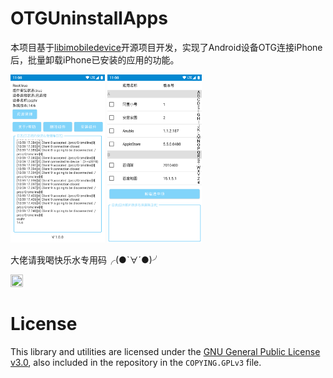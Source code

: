 # OTGUninstallApps

本项目基于[libimobiledevice](https://github.com/libimobiledevice)开源项目开发，实现了Android设备OTG连接iPhone后，批量卸载iPhone已安装的应用的功能。

<p>
   <img src="pic/1.png" width="30%" height="30%">
   <img src="pic/2.png" width="30%" height="30%">
</p>

大佬请我喝快乐水专用码╭(●`∀´●)╯

<p>
   <img src="https://raw.githubusercontent.com/cczhr/OTGLocation/master/pic/wechat.jpg" width="20%" height="20%">

</p>

# License

This library and utilities are licensed under the [GNU General Public License v3.0](https://www.gnu.org/licenses/gpl-3.0.en.html), also included in the repository in the `COPYING.GPLv3` file.